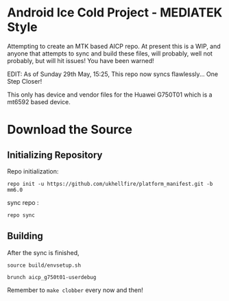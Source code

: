 Android Ice Cold Project - MEDIATEK Style
====================================
Attempting to create an MTK based AICP repo. At present this is a WIP, and anyone that attempts to sync and build these files,
will probably, well not probably, but will hit issues! You have been warned!

EDIT: As of Sunday 29th May, 15:25, This repo now syncs flawlessly... One Step Closer!

This only has device and vendor files for the Huawei G750T01 which is a mt6592 based device.

Download the Source
===================


Initializing Repository
-----------------------

Repo initialization:

    repo init -u https://github.com/ukhellfire/platform_manifest.git -b mm6.0


sync repo :

    repo sync



Building
--------

After the sync is finished,


    source build/envsetup.sh

    brunch aicp_g750t01-userdebug


Remember to `make clobber` every now and then!

